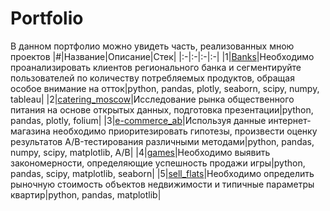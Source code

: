 # Portfolio #
В данном портфолио можно увидеть часть, реализованных мною проектов
|#|Название|Описание|Стек|
|:-|:-|:-|:-|
|1|[Banks](https://github.com/vkharitonov19/Portfolio/tree/main/banks)|Необходимо проанализировать клиентов регионального банка и сегментируйте пользователей по количеству потребляемых продуктов, обращая особое внимание на отток|python, pandas, plotly, seaborn, scipy, numpy, tableau|
|2|[catering_moscow](https://github.com/vkharitonov19/Portfolio/tree/main/catering_moscow)|Исследование рынка общественного питания на основе открытых данных, подготовка презентации|python, pandas, plotly, folium|
|3|[e-commerce_ab](https://github.com/vkharitonov19/Portfolio/blob/main/e-commerce_ab_test/README.md)|Используя данные интернет-магазина необходимо приоритезировать гипотезы, произвести оценку результатов A/B-тестирования различными методами|python, pandas, numpy, scipy, matplotlib, A/B|
|4|[games](https://github.com/vkharitonov19/Portfolio/tree/main/games)|Необходимо выявить закономерности, определяющие успешность продажи игры|python, pandas, scipy, matplotlib, seaborn|
|5|[sell_flats](https://github.com/vkharitonov19/Portfolio/tree/main/sell_flats)|Необходимо определить рыночную стоимость объектов недвижимости и типичные параметры квартир|python, pandas, matplotlib|
